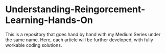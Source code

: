 # Understanding-Reingorcement-Learning-Hands-On
This is a repository that goes hand by hand with my Medium Series under the same name. Here, each article will be further developed, with fully workable coding solutions.
